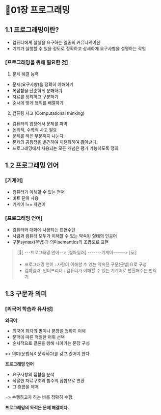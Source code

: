 # 🌵01장 프로그래밍

## 1.1 프로그래밍이란?

- 컴퓨터에게 실행을 요구하는 일종의 커뮤니케이션
- 기계가 실행할 수 있을 정도로 정확하고 상세하게 요구사항을 설명하는 작업

### [프로그래밍을 위해 필요한 것]

1. 문제 해결 능력

- 문제(요구사항)을 정확히 이해하기
- 복잡함을 단순하게 분해하기
- 자료를 정리하고 구분하기
- 순서에 맞게 행위를 배열하기

2. 컴퓨팅 사고 (Computational thinking)

- 컴퓨터의 입장에서 문제를 파악
- 논리적, 수학적 사고 필요
- 문제를 작은 부분까지 나눈다.
- 문제의 공통점을 발견하여 패턴화하여 뽑아낸다.
- 프로그래밍에서 사용되는 모든 개념은 평가 가능하도록 정의

## 1.2 프로그래밍 언어

### [기계어]

- 컴퓨터가 이해할 수 있는 언어
- 비트 단위 사용
- 기계어 !== 자연어

### [프로그래밍 언어]

- 컴퓨터와 대화에 사용되는 표현수단
- 사람과 컴퓨터 모두가 이해할 수 있는 약속된 형태의 인공어
- 구문syntax(문법)과 의미semantics의 조합으로 표현

> [🙂] ---프로그래밍 언어--> [컴파일러] -------기계어------> [💻]
>
> - 프로그래밍 언어 : 사람이 이해할 수 있는 약속된 구문(문법)으로 구성
> - 컴파일러, 인터프리터 : 컴퓨터가 이해할 수 있는 기계어로 변환해주는 번역기

## 1.3 구문과 의미

### [외국어 학습과 유사성]

**외국어**

- 외국어 화자의 말이나 문장을 정확히 이해
- 문맥에 따른 적절한 어휘 선택
- 순차적으로 결론을 향해 나아가는 문장 구성

=> 의미(문법적X 문맥적O)를 갖고 있어야 한다.

**프로그래밍 언어**

- 요구사항의 집합을 분석
- 적절한 자료구조와 함수의 집합으로 변환
- 그 흐름을 제어

=> 수행하고자 하는 바를 정확히 수행

**프로그래밍의 목적은 문제 해결이다.**
